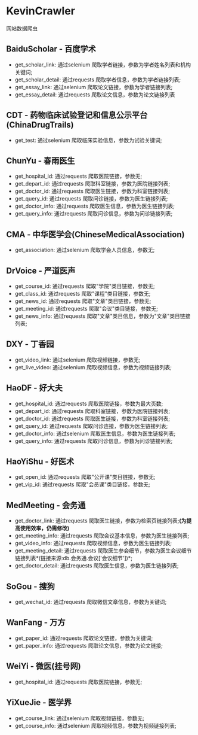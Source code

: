 # KevinCrawler
网站数据爬虫
## BaiduScholar - 百度学术
- get_scholar_link: 通过selenium 爬取学者链接，参数为学者姓名列表和机构关键词;
- get_scholar_detail: 通过requests 爬取学者信息，参数为学者链接列表;
- get_essay_link: 通过selenium 爬取论文链接，参数为学者链接列表;
- get_essay_detail: 通过requests 爬取论文信息，参数为论文链接列表
## CDT - 药物临床试验登记和信息公示平台(ChinaDrugTrails)
- get_test: 通过selenium 爬取临床实验信息，参数为试验关键词;
## ChunYu - 春雨医生
- get_hospital_id: 通过requests 爬取医院链接，参数无;
- get_depart_id: 通过requests 爬取科室链接，参数为医院链接列表;
- get_doctor_id: 通过requests 爬取医生链接，参数为科室链接列表;
- get_query_id: 通过requests 爬取问诊链接，参数为医生链接列表;
- get_doctor_info: 通过requests 爬取医生信息，参数为医生链接列表;
- get_query_info: 通过requests 爬取问诊信息，参数为问诊链接列表;
## CMA - 中华医学会(ChineseMedicalAssociation)
- get_association: 通过selenium 爬取学会人员信息，参数无;
## DrVoice - 严道医声
- get_course_id: 通过requests 爬取"学院"类目链接，参数无;
- get_class_id: 通过requests 爬取"课程"类目链接，参数无;
- get_news_id: 通过requests 爬取"文章"类目链接，参数无;
- get_meeting_id: 通过requests 爬取"会议"类目链接，参数无;
- get_news_info: 通过requests 爬取"文章"类目信息，参数为"文章"类目链接列表;
## DXY - 丁香园
- get_video_link: 通过selenium 爬取视频链接，参数无;
- get_live_video: 通过selenium 爬取视频信息，参数为视频链接列表;
## HaoDF - 好大夫
- get_hospital_id: 通过requests 爬取医院链接，参数为最大页数;
- get_depart_id: 通过requests 爬取科室链接，参数为医院链接列表;
- get_doctor_id: 通过requests 爬取医生链接，参数为科室链接列表;
- get_query_id: 通过requests 爬取问诊连接，参数为医生链接列表;
- get_doctor_info: 通过selenium 爬取医生信息，参数为医生链接列表;
- get_query_info: 通过requests 爬取问诊信息，参数为问诊链接列表;
## HaoYiShu - 好医术
- get_open_id: 通过requests 爬取"公开课"类目链接，参数无;
- get_vip_id: 通过requests 爬取"会员课"类目链接，参数无;
## MedMeeting - 会务通
- get_doctor_link: 通过requests 爬取医生链接，参数为检索页链接列表;**(为提高使用效率，仍需修改)**
- get_meeting_info: 通过requests 爬取会议基本信息，参数为医生链接列表;
- get_video_info: 通过requests 爬取视频信息，参数为医生链接列表;
- get_meeting_detail: 通过requests 爬取医生参会细节，参数为医生会议细节链接列表*(链接来源:db.会务通.会议\['会议细节'\])*;
- get_doctor_detail: 通过requests 爬取医生信息，参数为医生链接列表;
## SoGou - 搜狗
- get_wechat_id: 通过requests 爬取微信文章信息，参数为关键词;
## WanFang - 万方
- get_paper_id: 通过requests 爬取论文链接，参数为关键词;
- get_paper_info: 通过requests 爬取论文信息，参数为论文链接;
## WeiYi - 微医(挂号网)
- get_hospital_id: 通过requests 爬取医院链接，参数无;
## YiXueJie - 医学界
- get_course_link: 通过selenium 爬取视频链接，参数无;
- get_course_info: 通过selenium 爬取视频信息，参数为视频链接列表;
